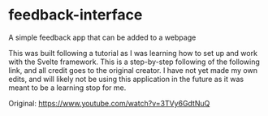 # feedback-interface
A simple feedback app that can be added to a webpage


This was built following a tutorial as I was learning how to set up and work with the Svelte framework. 
This is a step-by-step following of the following link, and all credit goes to the original creator. I have not yet made my own edits, and will likely not be using this application in the future as it was meant to be a learning stop for me. 

Original: https://www.youtube.com/watch?v=3TVy6GdtNuQ

